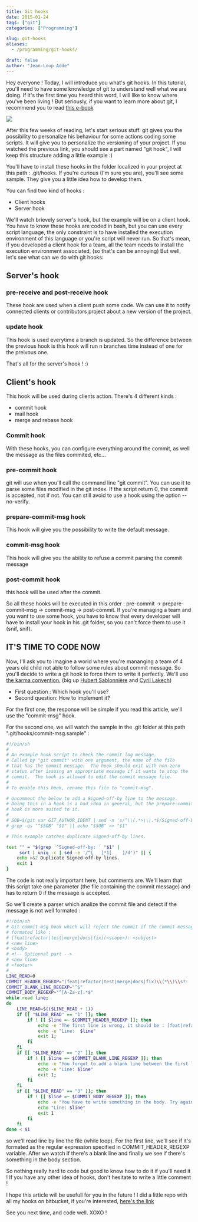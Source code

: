 ```yaml
---
title: Git hooks
date: 2015-01-24
tags: ["git"]
categories: ["Programming"]

slug: git-hooks
aliases:
  - /programming/git-hooks/

draft: false
author: "Jean-Loup Adde"
---
```


Hey everyone ! Today, I will introduce you what's git hooks. In
this tutorial, you'll need to have some knowledge of git to understand
well what we are doing. If it's the first time you heard this word, I
will like to know where you've been living ! But seriously, if you want
to learn more about git, I recommend you to read [this e-book](http://git-scm.com/book/en/v2)

![](/post_preview/20150322_141530_git-blog-banner.png)

After this few weeks of reading, let's start serious stuff. git
gives you the possibility to personalize his behaviour for some actions
coding some scripts. It will give you to personalize the versioning of
your project. If you watched the previous link, you should see a part
named "git hook", I will keep this structure adding a little
example :)

You'll have to install these hooks in the folder localized in your
project at this path : .git/hooks. If you're curious (I'm sure you
are), you'll see some sample. They give you a little idea how to
develop them.

 You can find two kind of hooks :

-   Client hooks
-   Server hook

We'll watch brievely server's hook, but the example will be on a
client hook. You have to know these hooks are coded in bash, but you can
use every script language, the only constraint is to have installed the
execution environment of this language or you're script will never run.
So that's mean, if you developed a client hook for a team, all the team
needs to install the execution environment associated, (so that's can
be annoying)
But well, let's see what can we do with git hooks:

Server's hook
--------------

### pre-receive and post-receive hook

These hook are used when a client push some code. We can use it to
notify connected clients or contributors project about a new version of
the project.

### update hook

This hook is used everytime a branch is updated. So the difference
between the previous hook is this hook will run n branches time instead
of one for the preivous one.

That's all for the server's hook ! :)

Client's hook
--------------------------

This hook will be used during clients action. There's 4 different
kinds :

-   commit hook
-   mail hook
-   merge and rebase hook

### Commit hook

With these hooks, you can configure everything around the commit, as
well the message as the files commited, etc...

### pre-commit hook

git will use when you'll call the command line "git commit". You
can use it to parse some files modified in the git index. If the script
return 0, the commit is accepted, not if not. You can still avoid to use
a hook using the option --no-verify.

### prepare-commit-msg hook

This hook will give you the possibility to write the default message.

### commit-msg hook

This hook will give you the ability to refuse a commit parsing the
commit message

### post-commit hook

this hook will be used after the commit.

 So all these hooks will be executed in this order : pre-commit
-> prepare-commit-msg -> commit-msg -> post-commit. If you're
managing a team and you want to use some hook, you have to know that
every developer will have to install your hook in his .git folder, so
you can't force them to use it (snif, snif).

IT'S TIME TO CODE NOW
----------------------

Now, I'll ask you to imagine a world where you're mananging a team of
4 years old child not able to follow some rules about commit message. So
you'll decide to write a git hook to force them to write it perfectly.
We'll use [the karma convention.](http://karma-runner.github.io/0.8/dev/git-commit-msg.html)
(big up [Hubert Sablonnière](https://twitter.com/hsablonniere/) and [Cyril Lakech](https://twitter.com/cyril_lakech))

-   First question : Which hook you'll use?
-   Second question: How to implement it?

For the first one, the response will be simple if you read this article,
we'll use the "commit-msg" hook.

For the second one, we will watch the sample in the .git folder at this
path ".git/hooks/commit-msg.sample" :

```bash
#!/bin/sh
#
# An example hook script to check the commit log message.
# Called by "git commit" with one argument, the name of the file
# that has the commit message.  The hook should exit with non-zero
# status after issuing an appropriate message if it wants to stop the
# commit.  The hook is allowed to edit the commit message file.
#
# To enable this hook, rename this file to "commit-msg".

# Uncomment the below to add a Signed-off-by line to the message.
# Doing this in a hook is a bad idea in general, but the prepare-commit-msg
# hook is more suited to it.
#
# SOB=$(git var GIT_AUTHOR_IDENT | sed -n 's/^\\(.*>\\).*$/Signed-off-by: \\1/p')
# grep -qs "^$SOB" "$1" || echo "$SOB" >> "$1"

# This example catches duplicate Signed-off-by lines.

test "" = "$(grep '^Signed-off-by: ' "$1" |
	 sort | uniq -c | sed -e '/^[ 	]*1[ 	]/d')" || {
	echo >&2 Duplicate Signed-off-by lines.
	exit 1
}
```

The code is not really important here, but comments are. We'll learn
that this script take one parameter (the file containing the commit
message) and has to return 0 if the message is accepted.

So we'll create a parser which analize the commit file and detect if
the message is not well formated :

```bash
#!/bin/sh
# Git commit-msg hook which will reject the commit if the commit message is not
# formated like :
# [feat|refactor|test|merge|docs|fix](<scope>): <subject>
# <new line>
# <body>
# <!-- Optionnal part -->
# <new line>
# <footer>
#
LINE_READ=0
COMMIT_HEADER_REGEXP="(feat|refactor|test|merge|docs|fix)\\(*\\)\\s?: .+"
COMMIT_BLANK_LINE_REGEXP="^$"
COMMIT_BODY_REGEXP="^[A-Za-z].*$"
while read line;
do
    LINE_READ=$(($LINE_READ + 1))
    if [[ "$LINE_READ" == "1" ]]; then
        if ! [[ $line =~ $COMMIT_HEADER_REGEXP ]]; then
            echo -e "The first line is wrong, it should be : [feat|refactor|test|merge|docs|fix](<scope>): <subject>. Try again."
            echo -e "Line:  $line"
            exit 1;
        fi
    fi
    if [[ "$LINE_READ" == "2" ]]; then
        if ! [[ $line =~ $COMMIT_BLANK_LINE_REGEXP ]]; then
            echo -e "You forgot to add a blank line between the first line and the body section. Try again."
            echo -e "Line: $line"
            exit 1;
        fi
    fi
    if [[ "$LINE_READ" == "3" ]]; then
        if ! [[ $line =~ $COMMIT_BODY_REGEXP ]]; then
            echo -e "You have to write something in the body. Try again."
            echo "Line: $line"
            exit 1
        fi
    fi
done < $1
```

so we'll read line by line the file (while loop). For the first line,
we'll see if it's formated as the regular expression specified in
COMMIT_HEADER_REGEXP variable. After we watch if there's a blank line
and finally we see if there's something in the body section.

So nothing really hard to code but good to know how to do it if you'll
need it ! If you have any other idea of hooks, don't hesitate to write
a little comment !

I hope this article will be usefull for you in the future ! I did a
little repo with all my hooks on bitbucket, if you're interested,
[here's the link](https://bitbucket.org/juanwolf/git-hooks)

See you next time, and code well. XOXO !


